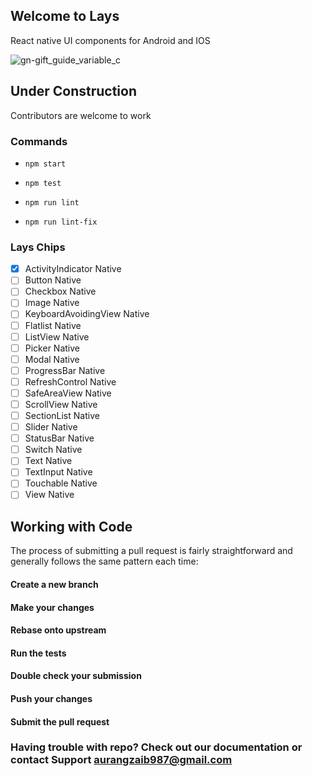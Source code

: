 ## Welcome to Lays

  React native UI components for Android and IOS
  
![gn-gift_guide_variable_c](https://user-images.githubusercontent.com/31761132/56380212-047e1b80-622b-11e9-89cb-468b23eeba6c.jpg)

## Under Construction

Contributors are welcome to work

### Commands 

- `npm start`

- `npm test`

- `npm run lint`

- `npm run lint-fix`



### Lays Chips

- [x] ActivityIndicator Native
- [ ] Button Native
- [ ] Checkbox Native
- [ ] Image Native
- [ ] KeyboardAvoidingView Native
- [ ] Flatlist Native
- [ ] ListView Native
- [ ] Picker Native
- [ ] Modal Native
- [ ] ProgressBar Native
- [ ] RefreshControl Native
- [ ] SafeAreaView Native
- [ ] ScrollView Native
- [ ] SectionList Native
- [ ] Slider Native
- [ ] StatusBar Native
- [ ] Switch Native
- [ ] Text Native
- [ ] TextInput Native
- [ ] Touchable Native
- [ ] View Native

## Working with Code
The process of submitting a pull request is fairly straightforward and generally follows the same pattern each time:

#### Create a new branch
#### Make your changes
#### Rebase onto upstream
#### Run the tests
#### Double check your submission
#### Push your changes
#### Submit the pull request

 ### Having trouble with repo? Check out our documentation or contact Support aurangzaib987@gmail.com
